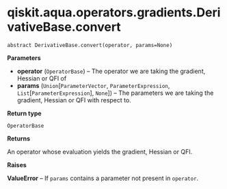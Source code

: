 # qiskit.aqua.operators.gradients.DerivativeBase.convert

`abstract DerivativeBase.convert(operator, params=None)`

**Parameters**

*   **operator** (`OperatorBase`) – The operator we are taking the gradient, Hessian or QFI of
*   **params** (`Union`\[`ParameterVector`, `ParameterExpression`, `List`\[`ParameterExpression`], `None`]) – The parameters we are taking the gradient, Hessian or QFI with respect to.

**Return type**

`OperatorBase`

**Returns**

An operator whose evaluation yields the gradient, Hessian or QFI.

**Raises**

**ValueError** – If `params` contains a parameter not present in `operator`.
